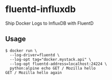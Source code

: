 # fluentd-influxdb
Ship Docker Logs to InfluxDB with FluentD

## Usage

```
$ docker run \
  --log-driver=fluentd \
  --log-opt tag="docker.mystack.api" \
  --log-opt fluentd-address=localhost:24224 \
  python:alpine echo GET / Mozilla hello
GET / Mozilla hello again
```
